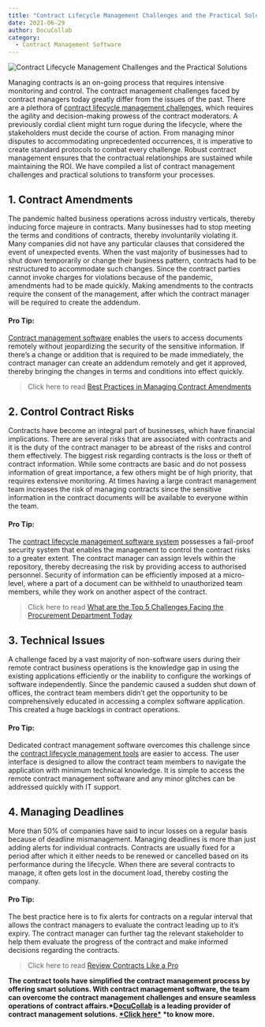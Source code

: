 ```yaml
---
title: "Contract Lifecycle Management Challenges and the Practical Solutions"
date: 2021-06-29
author: DocuCollab
category:
  - Contract Management Software
---
```




![Contract Lifecycle Management Challenges and the Practical Solutions](/img/blog/contract-management-challenges-850x429.jpg)

Managing contracts is an on-going process that requires intensive monitoring and control. The contract management challenges faced by contract managers today greatly differ from the issues of the past. There are a plethora of [contract lifecycle management challenges](https://docucollab.com/contract-management-software/), which requires the agility and decision-making prowess of the contract moderators. A previously cordial client might turn rogue during the lifecycle, where the stakeholders must decide the course of action. From managing minor disputes to accommodating unprecedented occurrences, it is imperative to create standard protocols to combat every challenge. Robust contract management ensures that the contractual relationships are sustained while maintaining the ROI. We have compiled a list of contract management challenges and practical solutions to transform your processes.

## 1. Contract Amendments

The pandemic halted business operations across industry verticals, thereby inducing force majeure in contracts. Many businesses had to stop meeting the terms and conditions of contracts, thereby involuntarily violating it. Many companies did not have any particular clauses that considered the event of unexpected events. When the vast majority of businesses had to shut down temporarily or change their business pattern, contracts had to be restructured to accommodate such changes. Since the contract parties cannot invoke charges for violations because of the pandemic, amendments had to be made quickly. Making amendments to the contracts require the consent of the management, after which the contract manager will be required to create the addendum.

#### Pro Tip:

[Contract management software](https://docucollab.com/contract-management-software/) enables the users to access documents remotely without jeopardizing the security of the sensitive information. If there’s a change or addition that is required to be made immediately, the contract manager can create an addendum remotely and get it approved, thereby bringing the changes in terms and conditions into effect quickly.

> Click here to read [Best Practices in Managing Contract Amendments](https://docucollab.com/best-practices-in-managing-contract-amendments/)

## 2. Control Contract Risks

Contracts have become an integral part of businesses, which have financial implications. There are several risks that are associated with contracts and it is the duty of the contract manager to be abreast of the risks and control them effectively. The biggest risk regarding contracts is the loss or theft of contract information. While some contracts are basic and do not possess information of great importance, a few others might be of high priority, that requires extensive monitoring. At times having a large contract management team increases the risk of managing contracts since the sensitive information in the contract documents will be available to everyone within the team.

#### Pro Tip:

The [contract lifecycle management software system](https://docucollab.com/contract-management-software/) possesses a fail-proof security system that enables the management to control the contract risks to a greater extent. The contract manager can assign levels within the repository, thereby decreasing the risk by providing access to authorised personnel. Security of information can be efficiently imposed at a micro-level, where a part of a document can be withheld to unauthorized team members, while they work on another aspect of the contract.

> Click here to read [What are the Top 5 Challenges Facing the Procurement Department Today](https://docucollab.com/what-are-the-top-5-challenges-facing-the-procurement-department-today/)

## 3. Technical Issues

A challenge faced by a vast majority of non-software users during their remote contract business operations is the knowledge gap in using the existing applications efficiently or the inability to configure the workings of software independently. Since the pandemic caused a sudden shut down of offices, the contract team members didn’t get the opportunity to be comprehensively educated in accessing a complex software application. This created a huge backlogs in contract operations.

#### Pro Tip:

Dedicated contract management software overcomes this challenge since the [contract lifecycle management tools](https://docucollab.com/contract-management-software/) are easier to access. The user interface is designed to allow the contract team members to navigate the application with minimum technical knowledge. It is simple to access the remote contract management software and any minor glitches can be addressed quickly with IT support.

## 4. Managing Deadlines

More than 50% of companies have said to incur losses on a regular basis because of deadline mismanagement. Managing deadlines is more than just adding alerts for individual contracts. Contracts are usually fixed for a period after which it either needs to be renewed or cancelled based on its performance during the lifecycle. When there are several contracts to manage, it often gets lost in the document load, thereby costing the company.

#### Pro Tip:

The best practice here is to fix alerts for contracts on a regular interval that allows the contract managers to evaluate the contract leading up to it’s expiry. The contract manager can further tag the relevant stakeholder to help them evaluate the progress of the contract and make informed decisions regarding the contracts.

> Click here to read [Review Contracts Like a Pro](https://docucollab.com/review-contracts-like-a-pro/)

**The contract tools have simplified the contract management process by offering smart solutions. With contract management software, the team can overcome the contract management challenges and ensure seamless operations of contract affairs.\*[DocuCollab](https://docucollab.com/) is a leading provider of contract management solutions. [\*Click here\*](https://docucollab.com/book-demo/) \*to know more.**
